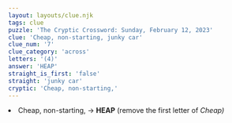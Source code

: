 ```yaml
---
layout: layouts/clue.njk
tags: clue
puzzle: 'The Cryptic Crossword: Sunday, February 12, 2023'
clue: 'Cheap, non-starting, junky car'
clue_num: '7'
clue_category: 'across'
letters: '(4)'
answer: 'HEAP'
straight_is_first: 'false'
straight: 'junky car'
cryptic: 'Cheap, non-starting,'
---
```

<li>Cheap, non-starting, → <b>HEAP</b> (remove the first letter of <i>Cheap<i>)</li>